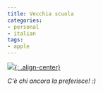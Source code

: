 ```yaml
---
title: Vecchia scuola
categories:
- personal
- italian
tags:
- apple
---
```

[![]({{site.url}}/images/big-mac-class.jpg){: .align-center}]({{site.url}}/images/big-mac-class.jpg)

_C'è chi ancora la preferisce! :)_


